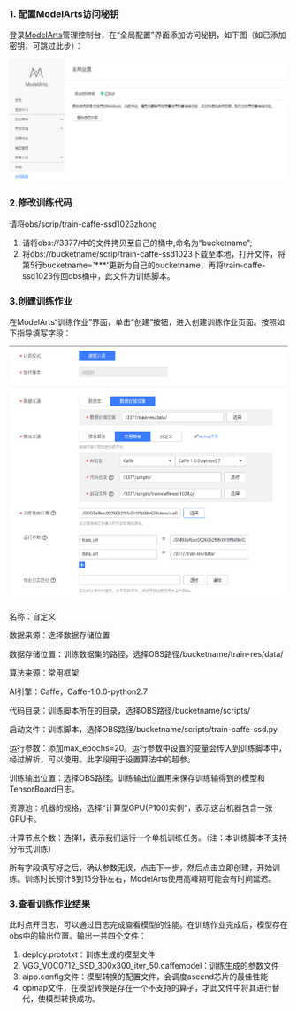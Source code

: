 ### 1. 配置ModelArts访问秘钥
登录[ModelArts](https://console.huaweicloud.com/modelarts/?region=cn-north-1#/manage/dashboard)管理控制台，在“全局配置”界面添加访问秘钥，如下图（如已添加密钥，可跳过此步）：

<img src="https://github.com/huaweicloud/ModelArts-Lab/blob/master/train_inference/image_recognition/images/%E6%B7%BB%E5%8A%A0%E8%AE%BF%E9%97%AE%E7%A7%98%E9%92%A5.PNG" width="800px" />

### 2.修改训练代码
请将obs/scrip/train-caffe-ssd1023zhong
1. 请将obs://3377/中的文件拷贝至自己的桶中,命名为“bucketname”;
2. 将obs://bucketname/scrip/train-caffe-ssd1023下载至本地，打开文件，将第5行bucketname='***'更新为自己的bucketname，再将train-caffe-ssd1023传回obs桶中，此文件为训练脚本。
### 3.创建训练作业
在ModelArts“训练作业”界面，单击“创建”按钮，进入创建训练作业页面。按照如下指导填写字段：

![train](https://github.com/shanchenqi/atlas200DK/blob/master/picture/train.png)

名称：自定义

数据来源：选择数据存储位置

数据存储位置：训练数据集的路径，选择OBS路径/bucketname/train-res/data/

算法来源：常用框架

AI引擎：Caffe，Caffe-1.0.0-python2.7

代码目录：训练脚本所在的目录，选择OBS路径/bucketname/scripts/

启动文件：训练脚本，选择OBS路径/bucketname/scripts/train-caffe-ssd.py

运行参数：添加max_epochs=20。运行参数中设置的变量会传入到训练脚本中，经过解析，可以使用。此字段用于设置算法中的超参。

训练输出位置：选择OBS路径。训练输出位置用来保存训练输得到的模型和TensorBoard日志。

资源池：机器的规格，选择“计算型GPU(P100)实例”，表示这台机器包含一张GPU卡。

计算节点个数：选择1，表示我们运行一个单机训练任务。（注：本训练脚本不支持分布式训练）

所有字段填写好之后，确认参数无误，点击下一步，然后点击立即创建，开始训练。训练时长预计8到15分钟左右，ModelArts使用高峰期可能会有时间延迟。

### 3.查看训练作业结果

此时点开日志，可以通过日志完成查看模型的性能。在训练作业完成后，模型存在obs中的输出位置。输出一共四个文件：

1. deploy.prototxt：训练生成的模型文件
2. VGG_VOC0712_SSD_300x300_iter_50.caffemodel：训练生成的参数文件
3. aipp.config文件：模型转换的配置文件，会调度ascend芯片的最佳性能
4. opmap文件，在模型转换是存在一个不支持的算子，才此文件中将其进行替代，使模型转换成功。

